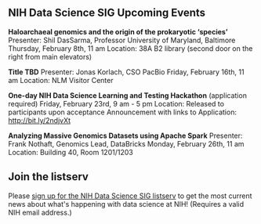 ## NIH Data Science SIG Upcoming Events


**Haloarchaeal genomics and the origin of the prokaryotic ‘species’**
Presenter: Shil DasSarma, Professor University of Maryland, Baltimore
Thursday, February 8th, 11 am
Location: 38A B2 library (second door on the right from main elevators)
 
**Title TBD**
Presenter: Jonas Korlach, CSO PacBio
Friday, February 16th, 11 am
Location: NLM Visitor Center
 
**One-day NIH Data Science Learning and Testing Hackathon** (application required)
Friday, February 23rd, 9 am - 5 pm
Location: Released to participants upon acceptance
Announcement with links to Application: http://bit.ly/2ndjvXt
 
**Analyzing Massive Genomics Datasets using Apache Spark**
Presenter: Frank Nothaft, Genomics Lead, DataBricks
Monday, February 26th, 11 am
Location: Building 40, Room 1201/1203


## Join the listserv
Please [sign up for the NIH Data Science SIG listserv](https://list.nih.gov/cgi-bin/wa.exe?SUBED1=nih-datascience-l&A=1) to get the most current news about what's happening with data science at NIH! (Requires a valid NIH email address.)
